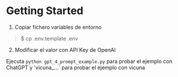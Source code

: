 # Getting Started

1. Copiar fichero variables de entorno

> $ cp .env.template .env

2. Modificar el valor con API Key de OpenAI

Ejecuta `python gpt_4_prompt_example.py` para probar el ejemplo con ChatGPT y 'vicuna_...` para probar el ejemplo con vicuna

